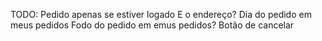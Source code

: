 TODO: Pedido apenas se estiver logado
E o endereço? 
Dia do pedido em meus pedidos
Fodo do pedido em emus pedidos?
Botão de cancelar